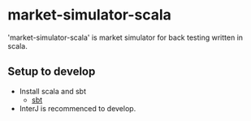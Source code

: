 # market-simulator-scala
'market-simulator-scala' is market simulator for back testing written in scala.

## Setup to develop
- Install scala and sbt
    - [sbt](https://www.scala-sbt.org/1.x/docs/)
- InterJ is recommenced to develop.

